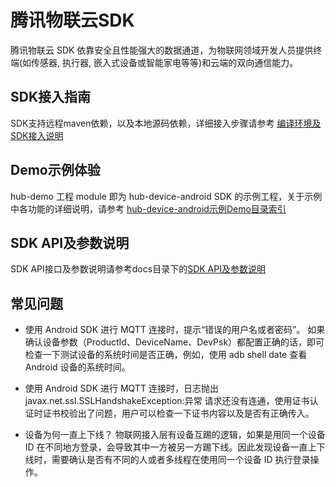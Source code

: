 # 腾讯物联云SDK
腾讯物联云 SDK 依靠安全且性能强大的数据通道，为物联网领域开发人员提供终端(如传感器, 执行器, 嵌入式设备或智能家电等等)和云端的双向通信能力。

## SDK接入指南
SDK支持远程maven依赖，以及本地源码依赖，详细接入步骤请参考 [编译环境及SDK接入说明]()

## Demo示例体验
hub-demo 工程 module 即为 hub-device-android SDK 的示例工程，关于示例中各功能的详细说明，请参考 [hub-device-android示例Demo目录索引]()

## SDK API及参数说明
SDK API接口及参数说明请参考docs目录下的[SDK API及参数说明]()

## 常见问题

* 使用 Android SDK 进行 MQTT 连接时，提示“错误的用户名或者密码”。
如果确认设备参数（ProductId、DeviceName、DevPsk）都配置正确的话，即可检查一下测试设备的系统时间是否正确，例如，使用 adb shell date 查看 Android 设备的系统时间。

* 使用 Android SDK 进行 MQTT 连接时，日志抛出javax.net.ssl.SSLHandshakeException:异常
请求还没有连通，使用证书认证时证书校验出了问题，用户可以检查一下证书内容以及是否有正确传入。

* 设备为何一直上下线？
物联网接入层有设备互踢的逻辑，如果是用同一个设备 ID 在不同地方登录，会导致其中一方被另一方踢下线。因此发现设备一直上下线时，需要确认是否有不同的人或者多线程在使用同一个设备 ID 执行登录操作。
